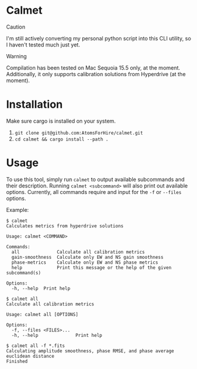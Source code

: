 # Calmet

> [!CAUTION]
I'm still actively converting my personal python script into this CLI utility, so
I haven't tested much just yet.

> [!WARNING]
Compilation has been tested on Mac Sequoia 15.5 only, at the moment.
Additionally, it only supports calibration solutions from Hyperdrive (at the
moment). 

# Installation

Make sure cargo is installed on your system.

1. `git clone git@github.com:AtomsForHire/calmet.git`
2. `cd calmet && cargo install --path .`

# Usage
To use this tool, simply run `calmet` to output available subcommands and their
description. Running `calmet <subcommand>` will also print out available
options. Currently, all commands require and input for the `-f` or `--files`
options.

Example:
```
$ calmet
Calculates metrics from hyperdrive solutions

Usage: calmet <COMMAND>

Commands:
  all              Calculate all calibration metrics
  gain-smoothness  Calculate only EW and NS gain smoothness
  phase-metrics    Calculate only EW and NS phase metrics
  help             Print this message or the help of the given subcommand(s)

Options:
  -h, --help  Print help
```

``` 
$ calmet all
Calculate all calibration metrics

Usage: calmet all [OPTIONS]

Options:
  -f, --files <FILES>...
  -h, --help              Print help
```

```
$ calmet all -f *.fits
Calculating amplitude smoothness, phase RMSE, and phase average euclidean distance
Finished
```

